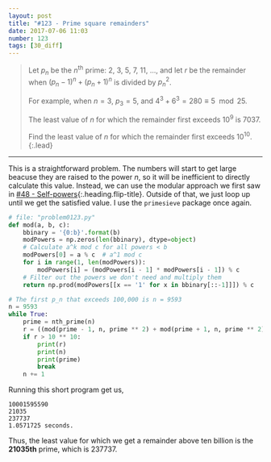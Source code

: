 ```yaml
---
layout: post
title: "#123 - Prime square remainders"
date: 2017-07-06 11:03
number: 123
tags: [30_diff]
---
```

> Let $p_n$ be the $n^{\text{th}}$ prime: 2, 3, 5, 7, 11, ..., and let $r$ be the remainder when $(p_n-1)^n + (p_n+1)^n$ is divided by $p_n^2$.
> 
> For example, when $n=3$, $p_3=5$, and $4^3 + 6^3 = 280 \equiv 5\mod 25$.
> 
> The least value of $n$ for which the remainder first exceeds $10^9$ is 7037.
>
> Find the least value of $n$ for which the remainder first exceeds $10^{10}$.
{:.lead}
* * *

This is a straightforward problem. The numbers will start to get large beacuse they are raised to the power $n$, so it will be inefficient to directly calculate this value. Instead, we can use the modular approach we first saw in [#48 - Self-powers](/blog/project_euler/2017-02-02-048-Self-powers){:.heading.flip-title}. Outside of that, we just loop up until we get the satisfied value. I use the `primesieve` package once again.
```python
# file: "problem0123.py"
def mod(a, b, c):
    bbinary = '{0:b}'.format(b)
    modPowers = np.zeros(len(bbinary), dtype=object)
    # Calculate a^k mod c for all powers < b
    modPowers[0] = a % c  # a^1 mod c
    for i in range(1, len(modPowers)):
        modPowers[i] = (modPowers[i - 1] * modPowers[i - 1]) % c
    # Filter out the powers we don't need and multiply them
    return np.prod(modPowers[[x == '1' for x in bbinary[::-1]]]) % c

# The first p_n that exceeds 100,000 is n = 9593
n = 9593
while True:
    prime = nth_prime(n)
    r = ((mod(prime - 1, n, prime ** 2) + mod(prime + 1, n, prime ** 2)) % prime ** 2)
    if r > 10 ** 10:
        print(r)
        print(n)
        print(prime)
        break
    n += 1
```
Running this short program get us,
```
10001595590
21035
237737
1.0571725 seconds.
```
Thus, the least value for which we get a remainder above ten billion is the **21035th** prime, which is 237737.